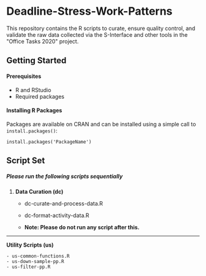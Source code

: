 # Deadline-Stress-Work-Patterns
This repository contains the R scripts to curate, ensure quality control, and validate the raw data collected
via the S-Interface and other tools in the "Office Tasks 2020" project.


## Getting Started

#### Prerequisites
- R and RStudio
- Required packages

#### Installing R Packages
Packages are available on CRAN and can be installed using a simple call to `install.packages()`:

    install.packages('PackageName')
	
	
## Script Set
##### Please run the following scripts sequentially
1. **Data Curation (dc)**
	- dc-curate-and-process-data.R
	- dc-format-activity-data.R

	- **Note: Please do not run any script after this.**
-------------------------------------------------------------------------------------------------------------
**Utility Scripts (us)**

	- us-common-functions.R
	- us-down-sample-pp.R
	- us-filter-pp.R
